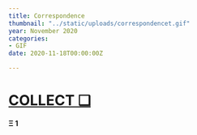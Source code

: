 ```yaml
---
title: Correspondence
thumbnail: "../static/uploads/correspondencet.gif"
year: November 2020
categories:
- GIF
date: 2020-11-18T00:00:00Z

---
```

# [COLLECT ❑](https://knownorigin.io/gallery/231975-correspondence "Correspondence")

#### **Ξ 1**